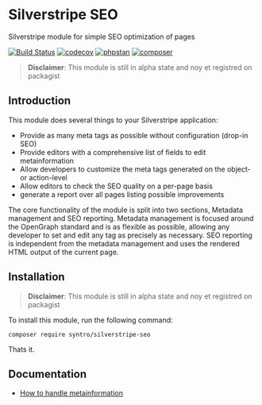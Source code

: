 # Silverstripe SEO
Silverstripe module for simple SEO optimization of pages

[![Build Status](https://travis-ci.org/syntro-opensource/silverstripe-seo.svg?branch=master)](https://travis-ci.org/syntro-opensource/silverstripe-seo)
[![codecov](https://codecov.io/gh/syntro-opensource/silverstripe-seo/branch/master/graph/badge.svg)](https://codecov.io/gh/syntro-opensource/silverstripe-seo)
[![phpstan](https://img.shields.io/badge/PHPStan-enabled-success)](https://github.com/phpstan/phpstan)
[![composer](https://img.shields.io/packagist/dt/syntro/silverstripe-seo?color=success&logo=composer)](https://packagist.org/packages/syntro/silverstripe-seo)

> **Disclaimer**: This module is still in alpha state and noy et registred on packagist


## Introduction
This module does several things to your Silverstripe application:

* Provide as many meta tags as possible without configuration (drop-in SEO)
* Provide editors with a comprehensive list of fields to edit metainformation
* Allow developers to customize the meta tags generated on the object- or action-level
* Allow editors to check the SEO quality on a per-page basis
* generate a report over all pages listing possible improvements

The core functionality of the module is split into two sections, Metadata
management and SEO reporting. Metadata management is focused around the
OpenGraph standard and is as flexible as possible, allowing any developer
to set and edit any tag as precisely as necessary. SEO reporting is independent
from the metadata management and uses the rendered HTML output of the
current page.

## Installation
> **Disclaimer**: This module is still in alpha state and noy et registred on packagist

To install this module, run the following command:
```
composer require syntro/silverstripe-seo
```
Thats it.

## Documentation
* [How to handle metainformation](docs/en/01_Metainformation.md)
